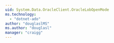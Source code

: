 ```yaml
---
uid: System.Data.OracleClient.OracleLobOpenMode
ms.technology: 
  - "dotnet-ado"
author: "douglaslMS"
ms.author: "douglasl"
manager: "craigg"
---
```

